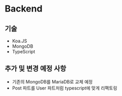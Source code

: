 # Backend

## 기술

- Koa.JS
- MongoDB
- TypeScript

## 추가 및 변경 예정 사항

- 기존의 MongoDB를 MariaDB로 교체 예정
- Post 파트를 User 파트처럼 typescript에 맞게 리팩토링